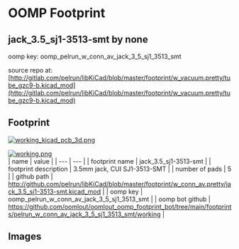 # OOMP Footprint  
## jack_3.5_sj1-3513-smt  by none  
  
oomp key: oomp_pelrun_w_conn_av_jack_3_5_sj1_3513_smt  
  
source repo at: [http://gitlab.com/pelrun/libKiCad/blob/master/footprint/w_vacuum.pretty/tube_gzc9-b.kicad_mod](http://gitlab.com/pelrun/libKiCad/blob/master/footprint/w_vacuum.pretty/tube_gzc9-b.kicad_mod)  
## Footprint  
  
[![working_kicad_pcb_3d.png](working_kicad_pcb_3d_600.png)](working_kicad_pcb_3d.png)  
  
[![working.png](working_600.png)](working.png)  
| name | value | 
| --- | --- | 
| footprint name | jack_3.5_sj1-3513-smt | 
| footprint description | 3.5mm jack, CUI SJ1-3513-SMT | 
| number of pads | 5 | 
| github path | http://github.com/pelrun/libKiCad/blob/master/footprint/w_conn_av.pretty/jack_3.5_sj1-3513-smt.kicad_mod | 
| oomp key | oomp_pelrun_w_conn_av_jack_3_5_sj1_3513_smt | 
| oomp bot github | https://github.com/oomlout/oomlout_oomp_footprint_bot/tree/main/footprints/pelrun_w_conn_av_jack_3_5_sj1_3513_smt/working | 
## Images  
